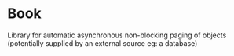 Book
====

Library for automatic asynchronous non-blocking paging of objects (potentially supplied by an external source eg: a database)
